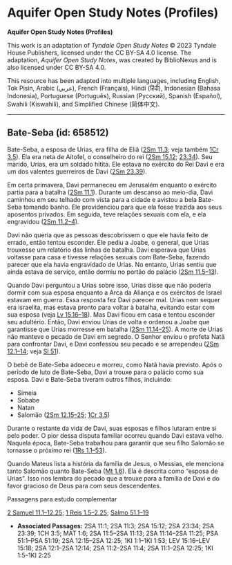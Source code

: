 # Aquifer Open Study Notes (Profiles)

**Aquifer Open Study Notes (Profiles)**

This work is an adaptation of *Tyndale Open Study Notes* © 2023 Tyndale House Publishers, licensed under the CC BY\-SA 4\.0 license. The adaptation, *Aquifer Open Study Notes*, was created by BiblioNexus and is also licensed under CC BY\-SA 4\.0\.

This resource has been adapted into multiple languages, including English, Tok Pisin, Arabic (عربي), French (Français), Hindi (हिंदी), Indonesian (Bahasa Indonesia), Portuguese (Português), Russian (Русский), Spanish (Español), Swahili (Kiswahili), and Simplified Chinese (简体中文).



--------------------------------

## Bate-Seba (id: 658512)

Bate\-Seba, a esposa de Urias, era filha de Eliã ([2Sm 11\.3](https://ref.ly/2Sam11:3); veja também [1Cr 3\.5](https://ref.ly/1Chr3:5)). Ela era neta de Aitofel, o conselheiro do rei ([2Sm 15\.12](https://ref.ly/2Sam15:12); [23\.34](https://ref.ly/2Sam23:34)). Seu marido, Urias, era um soldado hitita. Ele estava no exército do Rei Davi e era um dos valentes guerreiros de Davi ([2Sm 23\.39](https://ref.ly/2Sam23:39)).

Em certa primavera, Davi permaneceu em Jerusalém enquanto o exército partia para a batalha ([2Sm 11\.1](https://ref.ly/2Sam11:1)). Durante um descanso ao meio\-dia, Davi caminhou em seu telhado com vista para a cidade e avistou a bela Bate\-Seba tomando banho. Ele providenciou para que ela fosse trazida aos seus aposentos privados. Em seguida, teve relações sexuais com ela, e ela engravidou ([2Sm 11\.2–4](https://ref.ly/2Sam11:2-2Sam11:4)).

Davi não queria que as pessoas descobrissem o que ele havia feito de errado, então tentou esconder. Ele pediu a Joabe, o general, que Urias trouxesse um relatório das linhas de batalha. Davi esperava que Urias voltasse para casa e tivesse relações sexuais com Bate\-Seba, fazendo parecer que ela havia engravidado de Urias. No entanto, Urias sentiu que ainda estava de serviço, então dormiu no portão do palácio ([2Sm 11\.5–13](https://ref.ly/2Sam11:5-2Sam11:13)).

Quando Davi perguntou a Urias sobre isso, Urias disse que não poderia dormir com sua esposa enquanto a Arca da Aliança e os exércitos de Israel estavam em guerra. Essa resposta fez Davi parecer mal. Urias nem sequer era israelita, mas estava pronto para voltar à batalha, evitando estar com sua esposa (veja [Lv 15\.16–18](https://ref.ly/Lev15:16-Lev15:18)). Mas Davi ficou em casa e tentou esconder seu adultério. Então, Davi enviou Urias de volta e ordenou a Joabe que garantisse que Urias morresse em batalha ([2Sm 11\.14–25](https://ref.ly/2Sam11:14-2Sam11:25)). A morte de Urias não manteve o pecado de Davi em segredo. O Senhor enviou o profeta Natã para confrontar Davi, e Davi confessou seu pecado e se arrependeu ([2Sm 12\.1–14](https://ref.ly/2Sam12:1-2Sam12:14); veja [Sl 51](https://ref.ly/Ps51:1-Ps51:19)).

O bebê de Bate\-Seba adoeceu e morreu, como Natã havia previsto. Após o período de luto de Bate\-Seba, Davi a trouxe para o palácio como sua esposa. Davi e Bate\-Seba tiveram outros filhos, incluindo:

* Simeia
* Sobabe
* Natan
* Salomão ([2Sm 12\.15–25](https://ref.ly/2Sam12:15-2Sam12:25); [1Cr 3\.5](https://ref.ly/1Chr3:5))

Durante o restante da vida de Davi, suas esposas e filhos lutaram entre si pelo poder. O pior dessa disputa familiar ocorreu quando Davi estava velho. Naquela época, Bate\-Seba trabalhou para garantir que seu filho Salomão se tornasse o próximo rei ([1Rs 1\.1–53](https://ref.ly/1Kgs1:1-1Kgs1:53)).

Quando Mateus lista a história da família de Jesus, o Messias, ele menciona tanto Salomão quanto Bate\-Seba ([Mt 1\.6](https://ref.ly/Matt1:6)). Ela é descrita como “esposa de Urias”. Isso nos lembra do pecado que a trouxe para a família de Davi e do favor gracioso de Deus para com seus descendentes.

Passagens para estudo complementar

[2 Samuel 11\.1–12\.25](https://ref.ly/2Sam11:1-2Sam12:25); [1 Reis 1\.5–2\.25](https://ref.ly/1Kgs1:5-1Kgs2:25); [Salmo 51\.1–19](https://ref.ly/Ps51:1-Ps51:19)

* **Associated Passages:** 2SA 11:1; 2SA 11:3; 2SA 15:12; 2SA 23:34; 2SA 23:39; 1CH 3:5; MAT 1:6; 2SA 11:5–2SA 11:13; 2SA 11:14–2SA 11:25; PSA 51:1–PSA 51:19; 2SA 12:15–2SA 12:25; 1KI 1:1–1KI 1:53; LEV 15:16–LEV 15:18; 2SA 12:1–2SA 12:14; 2SA 11:2–2SA 11:4; 2SA 11:1–2SA 12:25; 1KI 1:5–1KI 2:25

